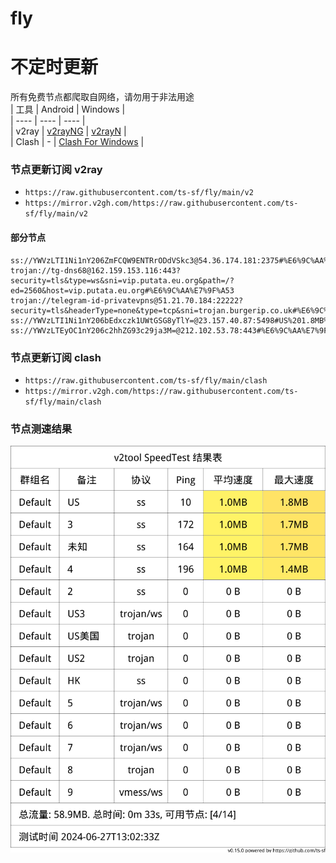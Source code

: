 # fly
# 不定时更新
所有免费节点都爬取自网络，请勿用于非法用途  
|  工具  | Android  | Windows  |  
|  ----  | ----   | ----  |  
| v2ray  | [v2rayNG](https://github.com/2dust/v2rayNG/releases) | [v2rayN](https://github.com/2dust/v2rayN/releases) |  
| Clash  | - | [Clash For Windows](https://github.com/2dust/clashN/releases) | 
  
### 节点更新订阅  v2ray
- `https://raw.githubusercontent.com/ts-sf/fly/main/v2`  
- `https://mirror.v2gh.com/https://raw.githubusercontent.com/ts-sf/fly/main/v2`  

#### 部分节点  
``` 
ss://YWVzLTI1Ni1nY206ZmFCQW9ENTRrODdVSkc3@54.36.174.181:2375#%E6%9C%AA%E7%9F%A52%201.8MB%2Fs
trojan://tg-dns68@162.159.153.116:443?security=tls&type=ws&sni=vip.putata.eu.org&path=/?ed=2560&host=vip.putata.eu.org#%E6%9C%AA%E7%9F%A53
trojan://telegram-id-privatevpns@51.21.70.184:22222?security=tls&headerType=none&type=tcp&sni=trojan.burgerip.co.uk#%E6%9C%AA%E7%9F%A54
ss://YWVzLTI1Ni1nY206bEdxczk1UWtGSG8yTlY=@23.157.40.87:5498#US%201.8MB%2Fs
ss://YWVzLTEyOC1nY206c2hhZG93c29ja3M=@212.102.53.78:443#%E6%9C%AA%E7%9F%A55%2017.6MB%2Fs
```
### 节点更新订阅  clash
- `https://raw.githubusercontent.com/ts-sf/fly/main/clash`  
- `https://mirror.v2gh.com/https://raw.githubusercontent.com/ts-sf/fly/main/clash`  

### 节点测速结果
![image](traffic.png)
